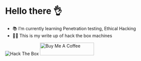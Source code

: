# Hello there 👌
- 📚 I’m currently learning Penetration testing, Ethical Hacking 
- 🐱‍👤 This is my write up of hack the box machines

<img src="http://www.hackthebox.eu/badge/image/370893" alt="Hack The Box">
<a href="https://www.buymeacoffee.com/ton99y" target="_blank"><img src="https://cdn.buymeacoffee.com/buttons/default-orange.png" alt="Buy Me A Coffee" height="41" width="174"></a>
